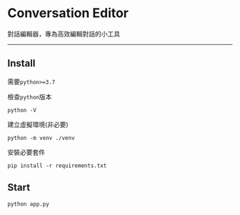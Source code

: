 # Conversation Editor

對話編輯器，專為高效編輯對話的小工具

---

## Install
需要`python>=3.7`

檢查`python`版本
```commandline
python -V
```
建立虛擬環境(非必要)
```commandline
python -m venv ./venv
```
安裝必要套件
```commandline
pip install -r requirements.txt
```

## Start
```commandline
python app.py
```